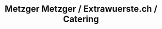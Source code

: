 ---
title: "Metzger Metzger / Extrawuerste.ch / Catering"
url: /ebnat-kappel/metzger-metzger-extrawuerste-ch-catering/
shop: Metzgerei
---